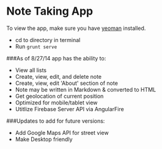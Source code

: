 <!-- Note-Taking App - Interview Assignment
===============

Sample project used as part of interview process.


##Instructions

Your task is to build an Angular app for managing personal notes (think Evernote). The app should use Angular to allow the user to create/edit/view notes without refreshing the whole page.

Please clone this repo and create your own branch to work in. When you are ready to submit your work, open a pull request.

##Requirements

* User should have list of notes
* User should be able to create, view, edit and delete notes
* User should be able to write the note in [Markdown](http://daringfireball.net/projects/markdown/)
* When a user selects a note, the note’s markdown should be rendered to HTML and displayed
* Page should be responsive for mobile and tablet
* Only needs to work in modern browsers (Chrome, Firefox)

**Bonus Points**

* For saving the data for the user in the browser, so data is persisted when the user comes back
* For geotagging the notes with current location
* For creating an "About" page and linking to it using Angular Routing (no page refresh)
* For any additional features that increase the usefulness of the tool -->


Note Taking App
===============

To view the app, make sure you have [yeoman](http://yeoman.io/) installed.

* cd to directory in terminal
* Run ```grunt serve```


###As of 8/27/14 app has the ability to:

* View all lists
* Create, view, edit, and delete note
* Create, view, edit 'About' section of note
* Note may be written in Markdown &amp; converted to HTML
* Get geolocation of current position
* Optimized for mobile/tablet view
* Utitlize Firebase Server API via AngularFire


###Updates to add for future versions:

* Add Google Maps API for street view
* Make Desktop friendly


